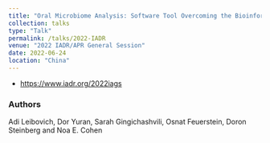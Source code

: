 ```yaml
---
title: "Oral Microbiome Analysis: Software Tool Overcoming the Bioinformatics Entry Barrier"
collection: talks
type: "Talk"
permalink: /talks/2022-IADR
venue: "2022 IADR/APR General Session"
date: 2022-06-24
location: "China"
---
```


* https://www.iadr.org/2022iags

### Authors
Adi Leibovich, Dor Yuran, Sarah Gingichashvili, Osnat Feuerstein, Doron Steinberg and Noa E. Cohen


